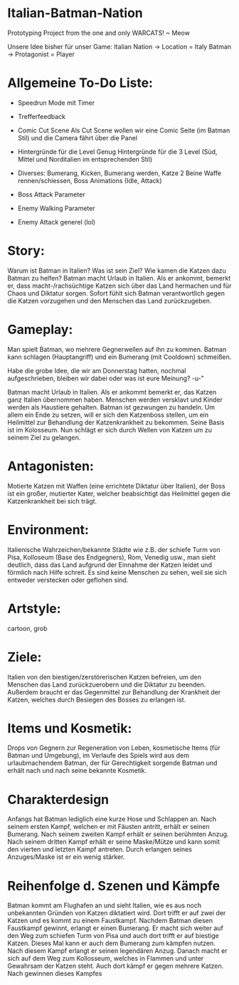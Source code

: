 # Italian-Batman-Nation
Prototyping Project from the one and only  WARCATS! ~ Meow

Unsere Idee bisher für unser Game:
Italian Nation -> Location = Italy
Batman -> Protagonist = Player

# Allgemeine To-Do Liste:
- Speedrun Mode mit Timer
- Trefferfeedback
- Comic Cut Scene
  Als Cut Scene wollen wir eine Comic Seite (im Batman Stil) und die Camera fährt über die Panel
- Hintergründe für die Level
  Genug Hintergründe für die 3 Level (Süd, Mittel und Norditalien im entsprechenden Stil)
- Diverses: Bumerang, Kicken, Bumerang werden, Katze 2 Beine Waffe rennen/schiessen, Boss Animations (Idle, Attack)

- Boss Attack Parameter
- Enemy Walking Parameter
- Enemy Attack generel (lol)
  

# Story:
Warum ist Batman in Italien? Was ist sein Ziel? Wie kamen die Katzen dazu Batman zu helfen? Batman macht Urlaub in Italien. Als er ankommt, bemerkt er, dass macht-/rachsüchtige Katzen sich über das Land hermachen und für Chaos und Diktatur sorgen. Sofort fühlt sich Batman verantwortlich gegen die Katzen vorzugehen und den Menschen das Land zurückzugeben. 

# Gameplay: 
Man spielt Batman, wo mehrere Gegnerwellen auf ihn zu kommen. Batman kann schlagen (Hauptangriff) und ein Bumerang (mit Cooldown) schmeißen. 

Habe die grobe Idee, die wir am Donnerstag hatten, nochmal aufgeschrieben, bleiben wir dabei oder was ist eure Meinung? -u-"

Batman macht Urlaub in Italien. Als er ankommt bemerkt er, das Katzen ganz Italien übernommen haben. Menschen werden versklavt und Kinder werden als Haustiere gehalten. Batman ist gezwungen zu handeln. Um allem ein Ende zu setzen, will er sich den Katzenboss stellen, um ein Heilmittel zur Behandlung der Katzenkrankheit zu bekommen. Seine Basis ist im Kolosseum. Nun schlägt er sich durch Wellen von Katzen um zu seinem Ziel zu gelangen.

# Antagonisten:
Motierte Katzen mit Waffen (eine errichtete Diktatur über Italien), der Boss ist ein großer, mutierter Kater, welcher beabsichtigt das Heilmittel gegen die Katzenkrankheit bei sich trägt. 

# Environment:
Italienische Wahrzeichen/bekannte Städte wie z.B. der schiefe Turm von Pisa, Kolloseum (Base des Endgegners), Rom, Venedig usw., man sieht deutlich, dass das Land aufgrund der Einnahme der Katzen leidet und förmlich nach Hilfe schreit. Es sind keine Menschen zu sehen, weil sie sich entweder verstecken oder geflohen sind. 

# Artstyle:
cartoon, grob 

# Ziele:
Italien von den biestigen/zerstörerischen Katzen befreien, um den Menschen das Land zurückzuerobern und die Diktatur zu beenden. Außerdem braucht er das Gegenmittel zur Behandlung der Krankheit der Katzen, welches durch Besiegen des Bosses zu erlangen ist.

# Items und Kosmetik:
Drops von Gegnern zur Regeneration von Leben, kosmetische Items (für Batman und Umgebung), im Verlaufe des Spiels wird aus dem urlaubmachendem Batman, der für Gerechtigkeit sorgende Batman und erhält nach und nach seine bekannte Kosmetik.

# Charakterdesign
Anfangs hat Batman lediglich eine kurze Hose und Schlappen an. Nach seinem ersten Kampf, welchen er mit Fäusten antritt, erhält er seinen Bumerang. Nach seinem zweiten Kampf erhält er seinen berühmten Anzug. Nach seinem dritten Kampf erhält er seine Maske/Mütze und kann somit den vierten und letzten Kampf antreten. Durch erlangen seines Anzuges/Maske ist er ein wenig stärker.

# Reihenfolge d. Szenen und Kämpfe
Batman kommt am Flughafen an und sieht Italien, wie es aus noch unbekannten Gründen von Katzen diktatiert wird. Dort trifft er auf zwei der Katzen und es kommt zu einem Faustkampf. Nachdem Batman diesen Faustkampf gewinnt, erlangt er einen Bumerang. Er macht sich weiter auf den Weg zum schiefen Turm von Pisa und auch dort trifft er auf biestige Katzen. Dieses Mal kann er auch dem Bumerang zum kämpfen nutzen. Nach diesem Kampf erlangt er seinen legendären Anzug. Danach macht er sich auf dem Weg zum Kollosseum, welches in Flammen und unter Gewahrsam der Katzen steht. Auch dort kämpf er gegen mehrere Katzen. Nach gewinnen dieses Kampfes 


